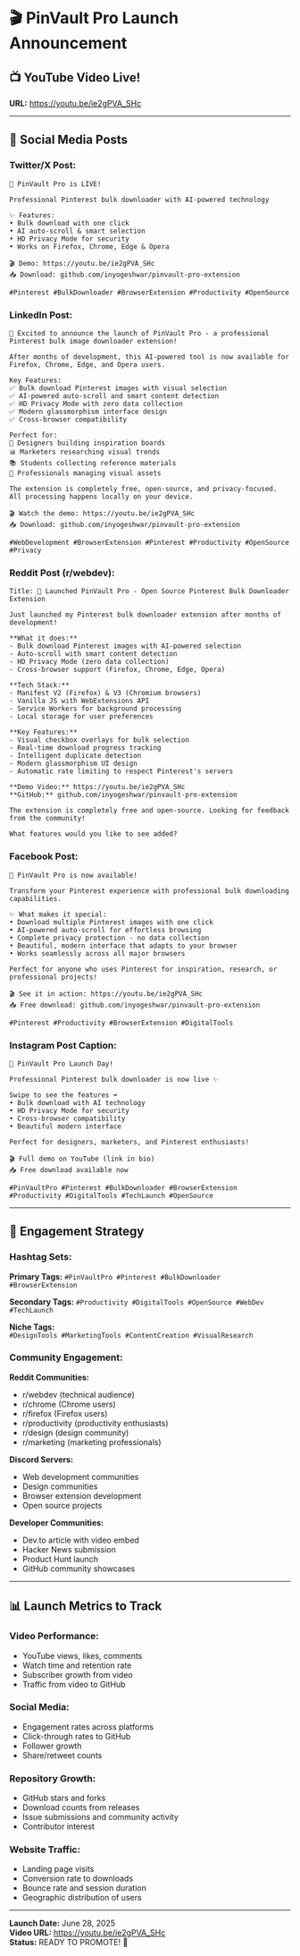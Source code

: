 # 🎬 PinVault Pro Launch Announcement

## 📺 **YouTube Video Live!**
**URL:** https://youtu.be/ie2gPVA_SHc

---

## 📱 **Social Media Posts**

### **Twitter/X Post:**
```
🚀 PinVault Pro is LIVE! 

Professional Pinterest bulk downloader with AI-powered technology

✨ Features:
• Bulk download with one click
• AI auto-scroll & smart selection
• HD Privacy Mode for security
• Works on Firefox, Chrome, Edge & Opera

🎬 Demo: https://youtu.be/ie2gPVA_SHc
📥 Download: github.com/inyogeshwar/pinvault-pro-extension

#Pinterest #BulkDownloader #BrowserExtension #Productivity #OpenSource
```

### **LinkedIn Post:**
```
🚀 Excited to announce the launch of PinVault Pro - a professional Pinterest bulk image downloader extension!

After months of development, this AI-powered tool is now available for Firefox, Chrome, Edge, and Opera users.

Key Features:
✅ Bulk download Pinterest images with visual selection
✅ AI-powered auto-scroll and smart content detection
✅ HD Privacy Mode with zero data collection
✅ Modern glassmorphism interface design
✅ Cross-browser compatibility

Perfect for:
🎨 Designers building inspiration boards
📊 Marketers researching visual trends
📚 Students collecting reference materials
🏢 Professionals managing visual assets

The extension is completely free, open-source, and privacy-focused. All processing happens locally on your device.

🎬 Watch the demo: https://youtu.be/ie2gPVA_SHc
📥 Download: github.com/inyogeshwar/pinvault-pro-extension

#WebDevelopment #BrowserExtension #Pinterest #Productivity #OpenSource #Privacy
```

### **Reddit Post (r/webdev):**
```
Title: 🚀 Launched PinVault Pro - Open Source Pinterest Bulk Downloader Extension

Just launched my Pinterest bulk downloader extension after months of development! 

**What it does:**
- Bulk download Pinterest images with AI-powered selection
- Auto-scroll with smart content detection
- HD Privacy Mode (zero data collection)
- Cross-browser support (Firefox, Chrome, Edge, Opera)

**Tech Stack:**
- Manifest V2 (Firefox) & V3 (Chromium browsers)
- Vanilla JS with WebExtensions API
- Service Workers for background processing
- Local storage for user preferences

**Key Features:**
- Visual checkbox overlays for bulk selection
- Real-time download progress tracking
- Intelligent duplicate detection
- Modern glassmorphism UI design
- Automatic rate limiting to respect Pinterest's servers

**Demo Video:** https://youtu.be/ie2gPVA_SHc
**GitHub:** github.com/inyogeshwar/pinvault-pro-extension

The extension is completely free and open-source. Looking for feedback from the community!

What features would you like to see added?
```

### **Facebook Post:**
```
🎉 PinVault Pro is now available! 

Transform your Pinterest experience with professional bulk downloading capabilities.

✨ What makes it special:
• Download multiple Pinterest images with one click
• AI-powered auto-scroll for effortless browsing
• Complete privacy protection - no data collection
• Beautiful, modern interface that adapts to your browser
• Works seamlessly across all major browsers

Perfect for anyone who uses Pinterest for inspiration, research, or professional projects!

🎬 See it in action: https://youtu.be/ie2gPVA_SHc
📥 Free download: github.com/inyogeshwar/pinvault-pro-extension

#Pinterest #Productivity #BrowserExtension #DigitalTools
```

### **Instagram Post Caption:**
```
🚀 PinVault Pro Launch Day! 

Professional Pinterest bulk downloader is now live ✨

Swipe to see the features ➡️
• Bulk download with AI technology
• HD Privacy Mode for security
• Cross-browser compatibility
• Beautiful modern interface

Perfect for designers, marketers, and Pinterest enthusiasts!

🎬 Full demo on YouTube (link in bio)
📥 Free download available now

#PinVaultPro #Pinterest #BulkDownloader #BrowserExtension #Productivity #DigitalTools #TechLaunch #OpenSource
```

---

## 🎯 **Engagement Strategy**

### **Hashtag Sets:**

**Primary Tags:**
`#PinVaultPro #Pinterest #BulkDownloader #BrowserExtension`

**Secondary Tags:**
`#Productivity #DigitalTools #OpenSource #WebDev #TechLaunch`

**Niche Tags:**  
`#DesignTools #MarketingTools #ContentCreation #VisualResearch`

### **Community Engagement:**

**Reddit Communities:**
- r/webdev (technical audience)
- r/chrome (Chrome users)
- r/firefox (Firefox users)
- r/productivity (productivity enthusiasts)
- r/design (design community)
- r/marketing (marketing professionals)

**Discord Servers:**
- Web development communities
- Design communities  
- Browser extension development
- Open source projects

**Developer Communities:**
- Dev.to article with video embed
- Hacker News submission
- Product Hunt launch
- GitHub community showcases

---

## 📊 **Launch Metrics to Track**

### **Video Performance:**
- YouTube views, likes, comments
- Watch time and retention rate
- Subscriber growth from video
- Traffic from video to GitHub

### **Social Media:**
- Engagement rates across platforms
- Click-through rates to GitHub
- Follower growth
- Share/retweet counts

### **Repository Growth:**
- GitHub stars and forks
- Download counts from releases
- Issue submissions and community activity
- Contributor interest

### **Website Traffic:**
- Landing page visits
- Conversion rate to downloads
- Bounce rate and session duration
- Geographic distribution of users

---

**Launch Date:** June 28, 2025  
**Video URL:** https://youtu.be/ie2gPVA_SHc  
**Status:** READY TO PROMOTE! 🚀
